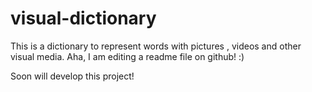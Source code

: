 # visual-dictionary
This is a dictionary to represent words with pictures , videos and  other visual media.
Aha, I am editing a readme file on github! :) 

Soon will develop this project!
